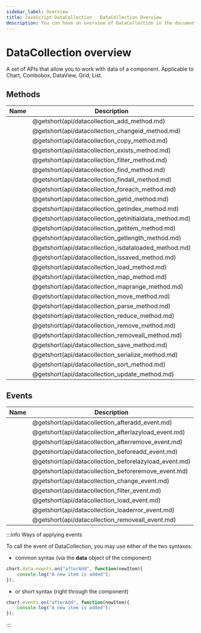 ```yaml
---
sidebar_label: Overview
title: JavaScript DataCollection - DataCollection Overview 
description: You can have an overview of DataCollection in the documentation of the DHTMLX JavaScript UI library. Browse developer guides and API reference, try out code examples and live demos, and download a free 30-day evaluation version of DHTMLX Suite.
---
```


# DataCollection overview

A set of APIs that allow you to work with data of a component. Applicable to Chart, Combobox, DataView, Grid, List.
## Methods

| Name                                            | Description                                            |
| ----------------------------------------------- | ------------------------------------------------------ |
| [](api/datacollection_add_method.md)            | @getshort(api/datacollection_add_method.md)            |
| [](api/datacollection_changeid_method.md)       | @getshort(api/datacollection_changeid_method.md)       |
| [](api/datacollection_copy_method.md)           | @getshort(api/datacollection_copy_method.md)           |
| [](api/datacollection_exists_method.md)         | @getshort(api/datacollection_exists_method.md)         |
| [](api/datacollection_filter_method.md)         | @getshort(api/datacollection_filter_method.md)         |
| [](api/datacollection_find_method.md)           | @getshort(api/datacollection_find_method.md)           |
| [](api/datacollection_findall_method.md)        | @getshort(api/datacollection_findall_method.md)        |
| [](api/datacollection_foreach_method.md)        | @getshort(api/datacollection_foreach_method.md)        |
| [](api/datacollection_getid_method.md)          | @getshort(api/datacollection_getid_method.md)          |
| [](api/datacollection_getindex_method.md)       | @getshort(api/datacollection_getindex_method.md)       |
| [](api/datacollection_getinitialdata_method.md) | @getshort(api/datacollection_getinitialdata_method.md) |
| [](api/datacollection_getitem_method.md)        | @getshort(api/datacollection_getitem_method.md)        |
| [](api/datacollection_getlength_method.md)      | @getshort(api/datacollection_getlength_method.md)      |
| [](api/datacollection_isdataloaded_method.md)   | @getshort(api/datacollection_isdataloaded_method.md)   |
| [](api/datacollection_issaved_method.md)        | @getshort(api/datacollection_issaved_method.md)        |
| [](api/datacollection_load_method.md)           | @getshort(api/datacollection_load_method.md)           |
| [](api/datacollection_map_method.md)            | @getshort(api/datacollection_map_method.md)            |
| [](api/datacollection_maprange_method.md)       | @getshort(api/datacollection_maprange_method.md)       |
| [](api/datacollection_move_method.md)           | @getshort(api/datacollection_move_method.md)           |
| [](api/datacollection_parse_method.md)          | @getshort(api/datacollection_parse_method.md)          |
| [](api/datacollection_reduce_method.md)         | @getshort(api/datacollection_reduce_method.md)         |
| [](api/datacollection_remove_method.md)         | @getshort(api/datacollection_remove_method.md)         |
| [](api/datacollection_removeall_method.md)      | @getshort(api/datacollection_removeall_method.md)      |
| [](api/datacollection_save_method.md)           | @getshort(api/datacollection_save_method.md)           |
| [](api/datacollection_serialize_method.md)      | @getshort(api/datacollection_serialize_method.md)      |
| [](api/datacollection_sort_method.md)           | @getshort(api/datacollection_sort_method.md)           |
| [](api/datacollection_update_method.md)         | @getshort(api/datacollection_update_method.md)         |

## Events

| Name                                           | Description                                           |
| ---------------------------------------------- | ----------------------------------------------------- |
| [](api/datacollection_afteradd_event.md)       | @getshort(api/datacollection_afteradd_event.md)       |
| [](api/datacollection_afterlazyload_event.md)  | @getshort(api/datacollection_afterlazyload_event.md)  |
| [](api/datacollection_afterremove_event.md)    | @getshort(api/datacollection_afterremove_event.md)    |
| [](api/datacollection_beforeadd_event.md)      | @getshort(api/datacollection_beforeadd_event.md)      |
| [](api/datacollection_beforelazyload_event.md) | @getshort(api/datacollection_beforelazyload_event.md) |
| [](api/datacollection_beforeremove_event.md)   | @getshort(api/datacollection_beforeremove_event.md)   |
| [](api/datacollection_change_event.md)         | @getshort(api/datacollection_change_event.md)         |
| [](api/datacollection_filter_event.md)         | @getshort(api/datacollection_filter_event.md)         |
| [](api/datacollection_load_event.md)           | @getshort(api/datacollection_load_event.md)           |
| [](api/datacollection_loaderror_event.md)      | @getshort(api/datacollection_loaderror_event.md)      |
| [](api/datacollection_removeall_event.md)      | @getshort(api/datacollection_removeall_event.md)      |

:::info Ways of applying events

To call the event of DataCollection, you may use either of the two syntaxes:

- common syntax (via the **data** object of the component)

~~~js
chart.data.events.on("afterAdd", function(newItem){
    console.log("A new item is added");
});
~~~

- or short syntax (right through the component)

~~~js
chart.events.on("afterAdd", function(newItem){
    console.log("A new item is added");
});
~~~
:::
